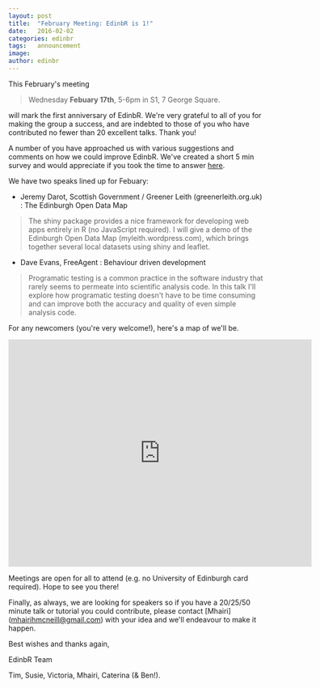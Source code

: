 ```yaml
---
layout: post
title:  "February Meeting: EdinbR is 1!"
date:   2016-02-02
categories: edinbr
tags:   announcement
image:
author: edinbr
---
```

This February's meeting 

> Wednesday **Febuary 17th**, 5-6pm in S1, 7 George Square.

will mark the first anniversary of EdinbR. We're very grateful to all of you for making the group a success, and are indebted to those of you who have contributed no fewer than 20 excellent talks. Thank you! 

A number of you have approached us with various suggestions and comments on how we could improve EdinbR. We've created a short 5 min survey and would appreciate if you took the time to answer [here](http://bit.ly/1PQLW8K).

We have two speaks lined up for Febuary:

* Jeremy Darot, Scottish Government / Greener Leith (greenerleith.org.uk) : The Edinburgh Open Data Map

> The shiny package provides a nice framework for developing web apps entirely in R (no JavaScript required). I will give a demo of the Edinburgh Open Data Map (myleith.wordpress.com), which brings together several local datasets using shiny and leaflet.

* Dave Evans, FreeAgent : Behaviour driven development

> Programatic testing is a common practice in the software industry that rarely seems to permeate into scientific analysis code. In this talk I'll explore how programatic testing doesn't have to be time consuming and can improve both the accuracy and quality of even simple analysis code.

For any newcomers (you're very welcome!), here's a map of we'll be.

<iframe src="https://www.google.com/maps/embed?pb=!1m18!1m12!1m3!1d2234.2857959093512!2d-3.1896144261229358!3d55.944418290254944!2m3!1f0!2f0!3f0!3m2!1i1024!2i768!4f13.1!3m3!1m2!1s0x4887c7837b340937%3A0xaf82184629da8aed!2s7+George+Square%2C+Edinburgh+EH8!5e0!3m2!1sen!2suk!4v1447278868342" width="600" height="450" frameborder="0" style="border:0" allowfullscreen></iframe>

Meetings are open for all to attend (e.g. no University of Edinburgh card required). Hope to see you there!

Finally, as always, we are looking for speakers so if you have a 20/25/50 minute talk or tutorial you could contribute, please contact [Mhairi] (mhairihmcneill@gmail.com) with your idea and we'll endeavour to make it happen. 

Best wishes and thanks again, 

EdinbR Team

Tim, Susie, Victoria, Mhairi, Caterina (& Ben!). 
